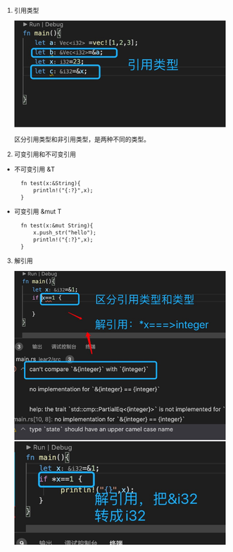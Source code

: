 1. 引用类型 

   ![avatar](../assets/yinyong1.jpg)

   区分引用类型和非引用类型，是两种不同的类型。

2. 可变引用和不可变引用

+ 不可变引用 &T

        fn test(x:&String){ 
            println!("{:?}",x);
        }

+ 可变引用 &mut T

        fn test(x:&mut String){ 
            x.push_str("hello");
            println!("{:?}",x);
        }

3. 解引用

   ![avatar](../assets/jieyinyong.jpg)
   ![avatar](../assets/jieyinyong1.jpg)